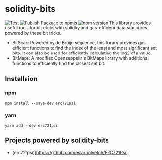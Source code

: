 # solidity-bits
[![Test](https://github.com/estarriolvetch/solidity-bits/actions/workflows/node.js.yml/badge.svg)](https://github.com/estarriolvetch/solidity-bits/actions/workflows/node.js.yml)
[![Publish Package to npmjs](https://github.com/estarriolvetch/solidity-bits/actions/workflows/deploy_npm.yml/badge.svg)](https://github.com/estarriolvetch/solidity-bits/actions/workflows/deploy_npm.yml)
[![npm version](https://badge.fury.io/js/solidity-bits.svg)](https://www.npmjs.com/package/solidity-bits)
This library provides useful tools for bit tricks with solidity and gas-efficient data sturctures powered by these bit tricks.

- BitScan: Powered by de Bruijn sequence, this library provides gas efficient functions to find the index of the least and most significant set bits. It can also be used for efficiently calculating the log2 of a value.
- BitMaps: A modified Openzeppelin's BitMaps library with additional functions to efficiently find the closest set bit.

## Installaion
### npm
```
npm install --save-dev erc721psi
```
### yarn
```
yarn add --dev erc721psi
```

## Projects powered by solidity-bits
- (erc721psi)[https://github.com/estarriolvetch/ERC721Psi]

